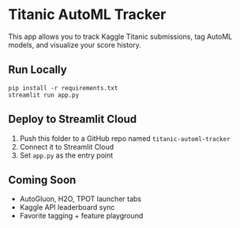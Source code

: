 
# Titanic AutoML Tracker

This app allows you to track Kaggle Titanic submissions, tag AutoML models, and visualize your score history.

## Run Locally
```
pip install -r requirements.txt
streamlit run app.py
```

## Deploy to Streamlit Cloud
1. Push this folder to a GitHub repo named `titanic-automl-tracker`
2. Connect it to Streamlit Cloud
3. Set `app.py` as the entry point

## Coming Soon
- AutoGluon, H2O, TPOT launcher tabs
- Kaggle API leaderboard sync
- Favorite tagging + feature playground
